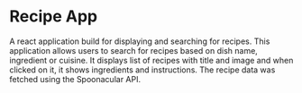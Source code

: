 # Recipe App

A react application build for displaying and searching for recipes.
This application allows users to search for recipes based on dish name, ingredient or cuisine.
It displays list of recipes with title and image and when clicked on it, it shows ingredients
and instructions.
The recipe data was fetched using the Spoonacular API.
